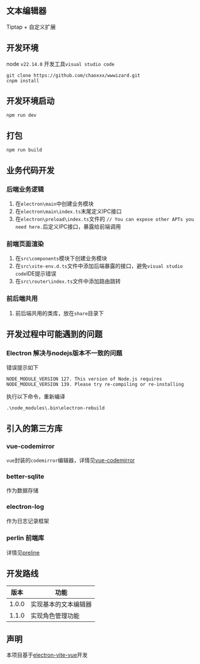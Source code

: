 ## 文本编辑器

Tiptap + 自定义扩展

## 开发环境

node `v22.14.0`
开发工具`visual studio code`

```
git clone https://github.com/chaoxxx/wwwizard.git
cnpm install
```

## 开发环境启动

```
npm run dev
```

## 打包

```
npm run build
```

## 业务代码开发

### 后端业务逻辑

1. 在`electron\main`中创建业务模块
1. 在`electron\main\index.ts`末尾定义IPC接口
1. 在`electron\preload\index.ts`文件的 `// You can expose other APTs you need here.`后定义IPC接口，暴露给前端调用

### 前端页面渲染

1. 在`src\components`模块下创建业务模块
1. 在`src\vite-env.d.ts`文件中添加后端暴露的接口，避免`visual studio code`IDE提示错误
1. 在`src\router\index.ts`文件中添加路由跳转

### 前后端共用

1. 前后端共用的类库，放在`share`目录下

## 开发过程中可能遇到的问题

### Electron 解决与nodejs版本不一致的问题

错误提示如下
```
NODE_MODULE_VERSION 127. This version of Node.js requires
NODE_MODULE_VERSION 139. Please try re-compiling or re-installing
```

执行以下命令，重新编译
```
.\node_modules\.bin\electron-rebuild
```

## 引入的第三方库

### vue-codemirror 

`vue`封装的`codemirror`编辑器，详情见[vue-codemirror](https://www.npmjs.com/package/vue-codemirror)

### better-sqlite

作为数据存储

### electron-log

作为日志记录框架

### perlin 前端库

详情见[preline](https://www.preline.co/docs/)

## 开发路线

|版本|功能|
|---|---|
|1.0.0|实现基本的文本编辑器|
|1.1.0|实现角色管理功能|

## 声明

本项目基于[electron-vite-vue](https://github.com/electron-vite/electron-vite-vue.git)开发
